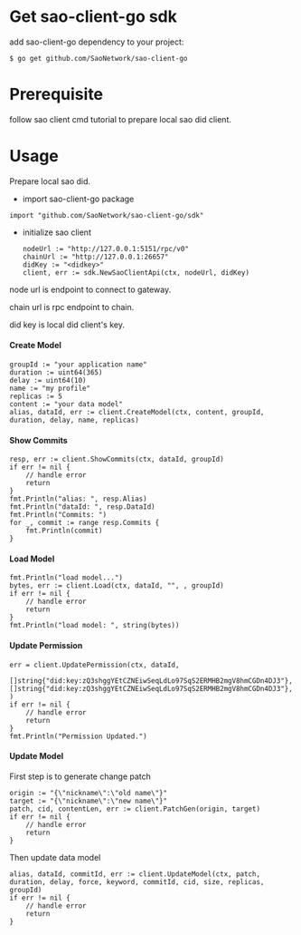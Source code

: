# Get sao-client-go sdk

add sao-client-go dependency to your project:

```
$ go get github.com/SaoNetwork/sao-client-go
```

# Prerequisite

follow sao client cmd tutorial to prepare local sao did client.

# Usage

Prepare local sao did.

* import sao-client-go package

```
import "github.com/SaoNetwork/sao-client-go/sdk"
```

* initialize sao client

  ```
  nodeUrl := "http://127.0.0.1:5151/rpc/v0"
  chainUrl := "http://127.0.0.1:26657"
  didKey := "<didkey>"
  client, err := sdk.NewSaoClientApi(ctx, nodeUrl, didKey)
  ```

node url is endpoint to connect to gateway.

chain url is rpc endpoint to chain.

did key is local did client's key.

#### Create Model

```
groupId := "your application name"
duration := uint64(365)
delay := uint64(10)
name := "my profile"
replicas := 5
content := "your data model"
alias, dataId, err := client.CreateModel(ctx, content, groupId, duration, delay, name, replicas)

```

#### Show Commits

```
resp, err := client.ShowCommits(ctx, dataId, groupId)
if err != nil {
	// handle error
	return
}
fmt.Println("alias: ", resp.Alias)
fmt.Println("dataId: ", resp.DataId)
fmt.Println("Commits: ")
for _, commit := range resp.Commits {
	fmt.Println(commit)
}
```

#### Load Model

```
fmt.Println("load model...")
bytes, err := client.Load(ctx, dataId, "", , groupId)
if err != nil {
	// handle error
	return
}
fmt.Println("load model: ", string(bytes))
```

#### Update Permission

```
err = client.UpdatePermission(ctx, dataId,
	[]string{"did:key:zQ3shggYEtCZNEiwSeqLdLo97SqS2ERMHB2mgV8hmCGDn4DJ3"},		    		    	[]string{"did:key:zQ3shggYEtCZNEiwSeqLdLo97SqS2ERMHB2mgV8hmCGDn4DJ3"},
)
if err != nil {
    // handle error
	return
}
fmt.Println("Permission Updated.")
```

#### Update Model

First step is to generate change patch

```
origin := "{\"nickname\":\"old name\"}"
target := "{\"nickname\":\"new name\"}"
patch, cid, contentLen, err := client.PatchGen(origin, target)
if err != nil {
	// handle error
	return
}
```

Then update data model

```
alias, dataId, commitId, err := client.UpdateModel(ctx, patch, duration, delay, force, keyword, commitId, cid, size, replicas, groupId)
if err != nil {
	// handle error
	return
}
```

